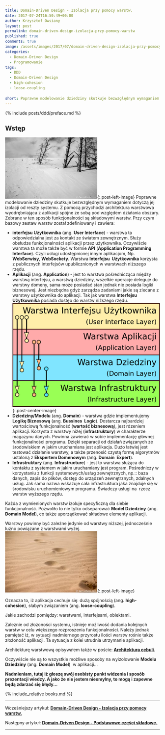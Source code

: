 ```yaml
---
title: Domain-Driven Design - Izolacja przy pomocy warstw.
date: 2017-07-24T16:50:49+00:00
author: Krzysztof Owsiany
layout: post
permalink: domain-driven-design-izolacja-przy-pomocy-warstw
published: true
comments: true
image: /assets/images/2017/07/domain-driven-design-izolacja-przy-pomocy-warstw/post.jpg
categories:
  - Domain-Driven Design
  - Programowanie
tags:
  - DDD
  - Domain-Driven Design
  - high-cohesion
  - loose-coupling

short: Poprawne modelowanie dziedziny skutkuje bezwzględnym wymaganiem dotyczą jej izolacji od reszty systemu. Z pomocą przychodzi architektura warstwowa wyodrębniająca z aplikacji spójne ze sobą pod względem działania obszary. Zebrane w ten sposób funkcjonalności są składowymi warstw.
---
```

{% include posts/ddd/preface.md %}

## Wstęp
[![loose-coupling][post]][post-big]{:.post-left-image}
Poprawne modelowanie dziedziny skutkuje bezwzględnym wymaganiem dotyczą jej izolacji od reszty systemu. Z pomocą przychodzi architektura warstwowa wyodrębniająca z aplikacji spójne ze sobą pod względem działania obszary. Zebrane w ten sposób funkcjonalności są składowymi warstw. Przy czym bazowy zestaw warstw został zdefiniowany i zawiera:

* **interfejsu Użytkownika** (ang. **User Interface**) - warstwa ta odpowiedzialna jest za kontakt ze światem zewnętrznym. Służy obsłudze funkcjonalności aplikacji przez użytkownika. Oczywiście warstwa ta może także być w formie **API** (**Application Programming Interface**). Czyli usługi udostępnionej innym aplikacjom, Np. **WebSerwisy**, **WebSockety**. Warstwa **Interfejsu  Użytkownika** korzysta z publicznych interfejsów upublicznionych w warstwach niższego rzędu.    
* **Aplikacji** (ang. **Application**) - jest to warstwa pośrednicząca między warstwą interfejsu, a warstwą dziedziny, wszelkie operacje deleguje do warstwy domeny, sama może posiadać stan jednak nie posiada logiki biznesowej. Jest niezbędna gdyż zarządza zadaniami jakie są zlecane z warstwy użytkownika do aplikacji. Tak jak warstwa **Interfejsu Użytkownika** posiada dostęp do warstw niższego rzędu.
[![Architektura warstwowa][image1-big]][image1-big]{:.post-center-image}
* **Dziedziny/Modelu** (ang. **Domain**) - warstwa gdzie implementujemy **Logikę Biznesową** (ang. **Bussines  Logic**). Dostarcza najbardziej wartościową funkcjonalność (**wartość biznesową**), jest rdzeniem aplikacji. Korzysta z warstwy niżej (**infrastruktury**) w charakterze magazynu danych. Powinna zawierać w sobie implementację głównej funkcjonalności programu. Dzięki separacji od działań związanych ze środowiskiem w jakim uruchamiana jest aplikacja. Dużo łatwiej jest testować działanie warstwy, a także przenosić czystą formę algorytmów ustaloną z **Ekspertem Domenowym** (ang. **Domain  Expert**).
* **Infrastruktury** (ang. **Infrastructure**) - jest to warstwa służąca do kontaktu z systemem w jakim uruchamiany jest program. Pośredniczy w korzystaniu z funkcji systemowych/usług zewnętrznych, np.:: baza danych, zapis do plików, dostęp do urządzeń zewnętrznych, zdalnych usług. Jak sama nazwa wskazuje cała infrastruktura jaka znajduje się w środowisku uruchomieniowym programu. Świadczy usługi na  rzecz warstw wyższego rzędu.

Każda z wymienionych warstw izoluje specyficzną dla siebie funkcjonalność. Pozwoliło to nie tylko odseparować **Model Dziedziny** (ang. **Domain Model**), co także uporządkować składowe elementy aplikacji.

Warstwy powinny być zależne jedynie od warstwy niższej, jednocześnie luźno powiązane z warstwami wyżej.
[![high-cohesion][image2]][image2-big]{:.post-left-image}
    
Oznacza to, iż aplikacja cechuje się: dużą spójnością (ang. **high-cohesion**), słabym związaniem (ang. **loose-coupling**).

Jakie zachodzi pomiędzy: warstwami, interfejsami, obiektami. 
    

Zależnie od złożoności systemu, istnieje możliwość dodania kolejnych warstw w celu większego rozproszenia funkcjonalności. Należy jednak pamiętać iż, w sytuacji nadmiernego przyrostu ilości warstw rośnie także złożoność aplikacji. Ta sytuacja z kolei utrudnia utrzymanie aplikacji.

Architekturę warstwową opisywałem także w poście: **[Architektura cebuli][onion]**.
    
Oczywiście nie są to wszystkie możliwe sposoby na wyizolowanie **Modelu Dziedziny** (ang. **Domain Model**)  w aplikacji…
  
**Nadmieniam, tutaj iż głoszę swój osobisty punkt widzenia i sposób prezentacji wiedzy. A jako że nie jestem nieomylny, to mogą i zapewne będą zdarzać się błędy...**


{% include_relative books.md %}

---
Wcześniejszy artykuł: **[Domain-Driven Design - Izolacja przy pomocy warstw.][previous]**

Następny artykuł: **[Domain-Driven Design - Podstawowe części składowe.][next]**

---
[previous]: {{site.url}}/domain-driven-design-izolacja-przy-pomocy-warstw
[next]: {{site.url}}/domain-driven-design-podstawowe-czesci-skladowe

[onion]: {{site.url}}/architektura-cebuli

[post]: /assets/images/2017/07/domain-driven-design-izolacja-przy-pomocy-warstw/post.jpg
[post-big]: /assets/images/2017/07/domain-driven-design-izolacja-przy-pomocy-warstw/post-big.jpg

[image1-big]: /assets/images/2017/07/domain-driven-design-izolacja-przy-pomocy-warstw/image1-big.png

[image2]: /assets/images/2017/07/domain-driven-design-izolacja-przy-pomocy-warstw/image2.jpg
[image2-big]: /assets/images/2017/07/domain-driven-design-izolacja-przy-pomocy-warstw/image2-big.jpg